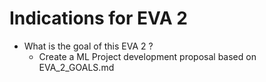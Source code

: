 # Indications for EVA 2
- What is the goal of this EVA 2 ? 
  - Create a ML Project development proposal based on EVA_2_GOALS.md